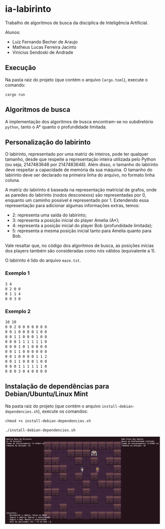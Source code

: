 # ia-labirinto

Trabalho de algoritmos de busca da disciplica de Inteligência Artificial.

Alunos:
* Luiz Fernando Becher de Araujo
* Matheus Lucas Ferreira Jacinto
* Vinicius Sendoski de Andrade

## Execução

Na pasta raiz do projeto (que contém o arquivo `Cargo.toml`), execute o comando:

```
cargo run
```

## Algoritmos de busca

A implementação dos algoritmos de busca encontram-se no subdiretório `python`, tanto o A* quanto o profundidade limitada.

## Personalização do labirinto

O labirinto, representado por uma matriz de inteiros, pode ter qualquer tamanho, desde que respeite a representação inteira utilizada pelo Python (ou seja, 2147483648 por 2147483648). Além disso, o tamanho do labirinto deve respeitar a capacidade de memória da sua máquina. O tamanho do labirinto deve ser declarado na primeira linha do arquivo, no formato linha coluna.

A matriz do labirinto é baseada na representação matricial de grafos, onde as paredes do labirinto (nodos desconexos) são representadas por 0, enquanto um caminho possível é representado por 1. Extendendo essa representação para adicionar algumas informações extras, temos:

* 2: representa uma saída do labirinto;
* 3: representa a posição inicial do player Amelia (A*);
* 4: representa a posição inicial do player Bob (profundidade limitada);
* 5: representa a mesma posição inicial tanto para Amelia quanto para Bob.

Vale resaltar que, no código dos algoritmos de busca, as posições inicias dos players também são consideradas como nós válidos (equivalente a 1).

O labirinto é lido do arquivo `maze.txt`.

### Exemplo 1

```
3 4
0 2 0 0
0 1 1 4
0 0 3 0
```

### Exemplo 2
```
10 10
0 0 2 0 0 0 0 0 0 0
0 0 1 0 0 0 0 1 0 0
0 0 1 1 0 0 0 1 0 0
0 0 0 1 1 1 1 1 1 0
0 0 0 1 0 1 0 0 0 0 
0 0 1 1 0 0 0 0 0 0
0 0 1 0 0 0 0 1 1 2
0 0 1 1 0 0 0 1 0 0
0 0 0 1 1 1 1 1 1 0
0 0 0 3 0 4 0 0 0 0
```

## Instalação de dependências para Debian/Ubuntu/Linux Mint

Na pasta raiz do projeto (que contém o arquivo `install-debian-dependencies.sh`), execute os comandos:

```
chmod +x install-debian-dependencies.sh
```

```
./install-debian-dependencies.sh
```

![Texto Alternativo](https://github.com/lbecher/ia-labirinto/blob/master/Trabalho_IA.png)
